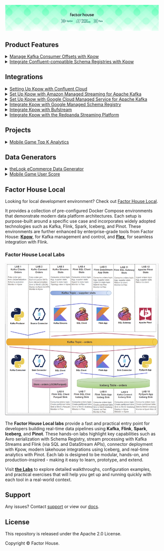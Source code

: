 ![factorhouse](./images/factorhouse.jfif)

## Product Features

<details>
  <summary><a href="./features/offset-management/">Manage Kafka Consumer Offsets with Kpow</a></summary>
  <ul>
    <li>
      Python Kafka producer and consumer clients that are used to showcase consumer group offset management capabilities of Kpow.
    </li>
    <li>
      Also see the related <a href="https://factorhouse.io/blog/how-to/manage-kafka-consumer-offsets-with-kpow/">blog post</a>.
    </li>
  </ul>
</details>

<details>
  <summary><a href="https://factorhouse.io/blog/how-to/integrate-confluent-compatible-registries-kpow/">Integrate Confluent-compatible Schema Registries with Kpow</a></summary>
  <ul>
    <li>
      In modern data architectures built on Apache Kafka, a Schema Registry is an essential component for enforcing data contracts and supporting strong data governance. While the Confluent Schema Registry set the original standard, the ecosystem has expanded to include powerful Confluent-compatible alternatives such as Red Hat’s Apicurio Registry and Aiven’s Karapace.
    </li>
    <li>
      Whether driven by a gradual migration, the need to support autonomous teams, or simply technology evaluation, many organizations find themselves running multiple schema registries in parallel. This inevitably leads to operational complexity and a fragmented view of their data governance.
    </li>
    <li>
      This guide demonstrates how Kpow directly solves this challenge. We will integrate these popular schema registries into a single Kafka environment and show how to manage them all seamlessly through Kpow's single, unified interface.
    </li>
  </ul>
</details>

## Integrations

<details>
  <summary><a href="https://factorhouse.io/blog/how-to/set-up-kpow-with-confluent-cloud/">Setting Up Kpow with Confluent Cloud</a></summary>
  <ul>
    <li>
      A step-by-step guide to configuring Kpow with Confluent Cloud resources including Kafka clusters, Schema Registry, Kafka Connect, and kSQLDB.
    </li>
  </ul>
</details>

<details>
  <summary><a href="https://factorhouse.io/blog/how-to/set-up-kpow-with-aws/">Set Up Kpow with Amazon Managed Streaming for Apache Kafka</a></summary>
  <ul>
    <li>
      A comprehensive, step-by-step guide to provisioning AWS MSK infrastructure, configuring authentication with the OAUTHBEARER mechanism using AWS IAM, setting up a client EC2 instance within the same VPC, and deploying Kpow.
    </li>
  </ul>
</details>

<details>
  <summary><a href="https://factorhouse.io/blog/how-to/set-up-kpow-with-gcp/">Set Up Kpow with Google Cloud Managed Service for Apache Kafka</a></summary>
  <ul>
    <li>
      A practical, step-by-step guide on setting up a Google Cloud Managed Service for Apache Kafka cluster and connecting it from Kpow using the OAUTHBEARER mechanism.
    </li>
  </ul>
</details>

<details>
  <summary><a href="https://factorhouse.io/blog/how-to/integrate-kpow-with-google-schema-registry/">Integrate Kpow with Google Managed Schema Registry</a></summary>
  <ul>
    <li>
      Google Cloud has enhanced its platform with the launch of a managed <a href="https://cloud.google.com/managed-service-for-apache-kafka/docs/schema-registry/schema-registry-overview">Schema Registry for Apache Kafka</a>, a critical service for ensuring data quality and schema evolution in streaming architectures. Kpow 94.3 expands its support for Google Managed Service for Apache Kafka by integrating the managed schema registry. This allows users to manage Kafka clusters, topics, consumer groups, and schemas from a single interface.
    </li>
    <li>
      Building on our <a href="https://factorhouse.io/blog/how-to/set-up-kpow-with-gcp/">earlier setup guide</a>, this post details how to configure the new schema registry integration and demonstrates how to leverage the Kpow UI for working effectively with Avro schemas.
    </li>
  </ul>
</details>

<details>
  <summary><a href="https://factorhouse.io/blog/how-to/integrate-kpow-with-bufstream/">Integrate Kpow with Bufstream</a></summary>
  <ul>
    <li>
      Kpow supports a wide range of Apache Kafka and Kafka API–compatible platforms, providing robust tools to manage, monitor, and secure data streaming workloads. In this guide, we'll walkthrough how to integrate Bufstream — a cloud-native, Kafka-compatible streaming solution — with Kpow, enabling seamless use of Bufstream's advanced schema management alongside Kpow's comprehensive Kafka management capabilities for an optimized streaming experience.
    </li>
  </ul>
</details>

<details>
  <summary><a href="https://factorhouse.io/blog/how-to/integrate-kpow-with-redpanda/">Integrate Kpow with the Redpanda Streaming Platform</a></summary>
  <ul>
    <li>
      Redpanda offers a simple, powerful, and Kafka®-compatible streaming data platform. Kpow provides a rich, developer-focused UI to manage and monitor it. Together, they form a robust stack for building and operating real-time data pipelines.
    </li>
    <li>
      This guide will walk you through the process of setting up Kpow with a local Redpanda cluster using Docker. We will cover launching the environment, using Kpow to create and manage an Avro schema in Redpanda's built-in registry, producing schema-governed data to a topic, and finally, inspecting that data in a human-readable format.
    </li>
  </ul>
</details>

## Projects

<details>
  <summary><a href="./projects/mobile-game-top-k-analytics/">Mobile Game Top K Analytics</a></summary>
  <ul>
    <li>
      This project walks through how to build a complete real-time analytics pipeline for a mobile game using a modern data stack. It simulates live gameplay data, processes it in real time to calculate performance metrics, and displays the results on an interactive dashboard.
    </li>
  </ul>
</details>

## Data Generators

<details>
  <summary><a href="./datagen/look-ecomm/">theLook eCommerce Data Generator</a></summary>
  <ul>
    <li>
      Generates a continuous stream of synthetic data based on the <strong>theLook eCommerce dataset</strong>, which represents a fictional online fashion retailer. The data simulates a live production database, making it ideal for demonstrating <strong>Change Data Capture (CDC)</strong> with Debezium and for real-time analytics using Apache Flink or Apache Spark.
    </li>
  </ul>
</details>

<details>
  <summary><a href="./datagen/mobile-game/">Mobile Game User Score</a></summary>
  <ul>
    <li>
      A Python port of Apache Beam's <a href="https://beam.apache.org/get-started/mobile-gaming-example/"><strong>Mobile Gaming Example</strong></a> data generator. This script simulates game events such as user scores, designed to support real-time analytics pipelines for leaderboards, scoring engines, and fraud detection.
    </li>
  </ul>
</details>

## Factor House Local

Looking for local development environment? Check out [Factor House Local](https://github.com/factorhouse/factorhouse-local).

It provides a collection of pre-configured Docker Compose environments that demonstrate modern data platform architectures. Each setup is purpose-built around a specific use case and incorporates widely adopted technologies such as Kafka, Flink, Spark, Iceberg, and Pinot. These environments are further enhanced by enterprise-grade tools from Factor House: [**Kpow**](https://factorhouse.io/kpow), for Kafka management and control, and [**Flex**](https://factorhouse.io/flex/), for seamless integration with Flink.

### Factor House Local Labs

<p align="center">
  <img width="600" height="500" src="./images/fh-local-labs.png">
</p>

The **Factor House Local labs** provide a fast and practical entry point for developers building real-time data pipelines using **Kafka**, **Flink**, **Spark**, **Iceberg**, and **Pinot**. These hands-on labs highlight key capabilities such as Avro serialization with Schema Registry, stream processing with Kafka Streams and Flink (via SQL and DataStream APIs), connector deployment with Kpow, modern lakehouse integrations using Iceberg, and real-time analytics with Pinot. Each lab is designed to be modular, hands-on, and production-inspired - making it easy to learn, prototype, and extend.

Visit [**the Labs**](./fh-local-labs/) to explore detailed walkthroughs, configuration examples, and practical exercises that will help you get up and running quickly with each tool in a real-world context.

## Support

Any issues? Contact [support](https://factorhouse.io/support/) or view our [docs](https://docs.factorhouse.io/).

## License

This repository is released under the Apache 2.0 License.

Copyright © Factor House.
